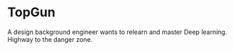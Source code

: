 # TopGun
A design background engineer wants to relearn and master Deep learning. Highway to the danger zone.
